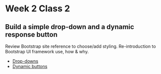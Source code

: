 # Week 2 Class 2 #

## Build a simple drop-down and a dynamic response button

Review Bootstrap site reference to choose/add styling. 
Re-introduction to Bootstrap UI framework use, how & why.
- [Drop-downs](http://getbootstrap.com/javascript/#dropdowns)
- [Dynamic buttons](http://getbootstrap.com/javascript/#buttons-checkbox-radio)